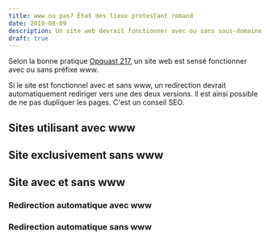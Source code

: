 ```yaml
---
title: www ou pas? État des lieux protestant romand
date: 2019-08-09
description: Un site web devrait fonctionner avec ou sans sous-domaine www. Que font les sites protestants romands en la matière?
draft: true
---
```


Selon la bonne pratique [Opquast 217](https://checklists.opquast.com/fr/qualiteweb/ladresse-du-site-et-de-ses-sous-domaines-fonctionnent-avec-ou-sans-prefixe-www), un site web est sensé fonctionner avec ou sans préfixe www.

Si le site est fonctionnel avec et sans www, un redirection devrait automatiquement rediriger vers une des deux versions.
Il est ainsi possible de ne pas dupliquer les pages.
C'est un conseil SEO.


## Sites utilisant avec www

## Site exclusivement sans www

## Site avec et sans www

### Redirection automatique avec www

### Redirection automatique sans www